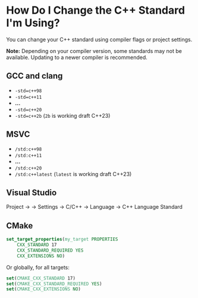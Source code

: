 # How Do I Change the C++ Standard I'm Using?

You can change your C++ standard using compiler flags or project settings.

**Note:** Depending on your compiler version, some standards may not be available.
Updating to a newer compiler is recommended.

<!-- inline -->
## GCC and clang
- `-std=c++98`
- `-std=c++11`
- **...**
- `-std=c++20`
- `-std=c++2b`
(`2b` is working draft C++23)

<!-- inline -->
## MSVC
- `/std:c++98`
- `/std:c++11`
- **...**
- `/std:c++20`
- `/std:c++latest`
(`latest` is working draft C++23)

<!-- inline -->
## Visual Studio
Project → <name> → Settings → C/C++ → Language →  C++ Language Standard

## CMake
```cmake
set_target_properties(my_target PROPERTIES
    CXX_STANDARD 17
    CXX_STANDARD_REQUIRED YES
    CXX_EXTENSIONS NO)
```
Or globally, for all targets:
```cmake
set(CMAKE_CXX_STANDARD 17)
set(CMAKE_CXX_STANDARD_REQUIRED YES)
set(CMAKE_CXX_EXTENSIONS NO)
```
